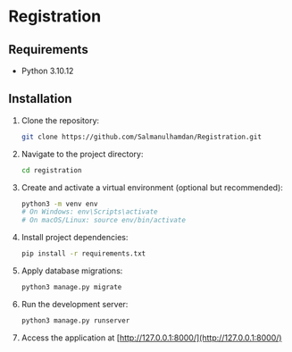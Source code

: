 # Registration

## Requirements

- Python 3.10.12

## Installation

1. Clone the repository:

    ```bash
    git clone https://github.com/Salmanulhamdan/Registration.git
    ```

2. Navigate to the project directory:

    ```bash
    cd registration
    ```

3. Create and activate a virtual environment (optional but recommended):

    ```bash
    python3 -m venv env
    # On Windows: env\Scripts\activate
    # On macOS/Linux: source env/bin/activate
    ```

4. Install project dependencies:

    ```bash
    pip install -r requirements.txt
    ```

5. Apply database migrations:

    ```bash
    python3 manage.py migrate
    ```



6. Run the development server:

    ```bash
    python3 manage.py runserver
    ```

7. Access the application at [http://127.0.0.1:8000/](http://127.0.0.1:8000/)